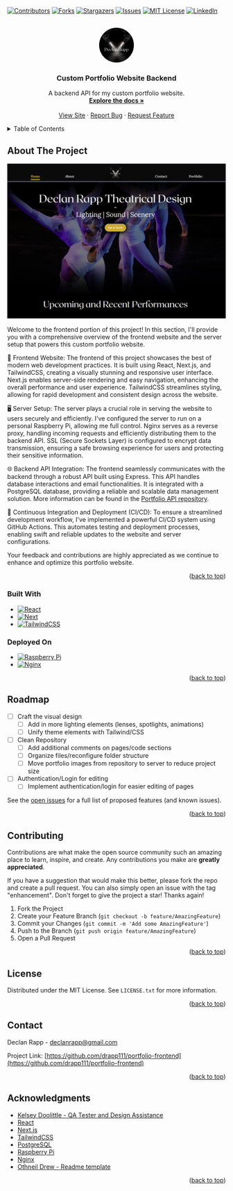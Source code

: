 <!-- Improved compatibility of back to top link: See: https://github.com/othneildrew/Best-README-Template/pull/73 -->
<a name="readme-top"></a>
<!--
*** Thanks for checking out the Best-README-Template. If you have a suggestion
*** that would make this better, please fork the repo and create a pull request
*** or simply open an issue with the tag "enhancement".
*** Don't forget to give the project a star!
*** Thanks again! Now go create something AMAZING! :D
-->



<!-- PROJECT SHIELDS -->
<!--
*** I'm using markdown "reference style" links for readability.
*** Reference links are enclosed in brackets [ ] instead of parentheses ( ).
*** See the bottom of this document for the declaration of the reference variables
*** for contributors-url, forks-url, etc. This is an optional, concise syntax you may use.
*** https://www.markdownguide.org/basic-syntax/#reference-style-links
-->
[![Contributors][contributors-shield]][contributors-url]
[![Forks][forks-shield]][forks-url]
[![Stargazers][stars-shield]][stars-url]
[![Issues][issues-shield]][issues-url]
[![MIT License][license-shield]][license-url]
[![LinkedIn][linkedin-shield]][linkedin-url]



<!-- PROJECT LOGO -->
<br />
<div align="center">
  <a href="https://github.com/drapp111/portfolio-frontend">
    <img src="/public/assets/logo.png" alt="Logo" width="80" height="80">
  </a>

<h3 align="center">Custom Portfolio Website Backend</h3>

  <p align="center">
    A backend API for my custom portfolio website.
    <br />
    <a href="https://github.com/drapp111/portfolio-frontend"><strong>Explore the docs »</strong></a>
    <br />
    <br />
    <a href="https://declanrappdesign.com">View Site</a>
    ·
    <a href="https://github.com/drapp111/portfolio-frontend/issues">Report Bug</a>
    ·
    <a href="https://github.com/drapp111/portfolio-frontend/issues">Request Feature</a>
  </p>
</div>



<!-- TABLE OF CONTENTS -->
<details>
  <summary>Table of Contents</summary>
  <ol>
    <li>
      <a href="#about-the-project">About The Project</a>
      <ul>
        <li><a href="#built-with">Built With</a></li>
        <li><a href="#deployed-on">Deployed On</a></li>
      </ul>
    </li>
    <li><a href="#roadmap">Roadmap</a></li>
    <li><a href="#contributing">Contributing</a></li>
    <li><a href="#license">License</a></li>
    <li><a href="#contact">Contact</a></li>
    <li><a href="#acknowledgments">Acknowledgments</a></li>
  </ol>
</details>



<!-- ABOUT THE PROJECT -->
## About The Project

[![Product Name Screen Shot][product-screenshot]](https://declanrappdesign.com)

Welcome to the frontend portion of this project! In this section, I'll provide you with a comprehensive overview of the frontend website and the server setup that powers this custom portfolio website.

🎨 Frontend Website:
The frontend of this project showcases the best of modern web development practices. It is built using React, Next.js, and TailwindCSS, creating a visually stunning and responsive user interface. Next.js enables server-side rendering and easy navigation, enhancing the overall performance and user experience. TailwindCSS streamlines styling, allowing for rapid development and consistent design across the website.

🖥️ Server Setup:
The server plays a crucial role in serving the website to users securely and efficiently. I've configured the server to run on a personal Raspberry Pi, allowing me full control. Nginx serves as a reverse proxy, handling incoming requests and efficiently distributing them to the backend API. SSL (Secure Sockets Layer) is configured to encrypt data transmission, ensuring a safe browsing experience for users and protecting their sensitive information.

🌐 Backend API Integration:
The frontend seamlessly communicates with the backend through a robust API built using Express. This API handles database interactions and email functionalities. It is integrated with a PostgreSQL database, providing a reliable and scalable data management solution. More information can be found in the [Portfolio API repository](https://github.com/drapp111/portfolio-api).

🔁 Continuous Integration and Deployment (CI/CD):
To ensure a streamlined development workflow, I've implemented a powerful CI/CD system using GitHub Actions. This automates testing and deployment processes, enabling swift and reliable updates to the website and server configurations.

Your feedback and contributions are highly appreciated as we continue to enhance and optimize this portfolio website.

<p align="right">(<a href="#readme-top">back to top</a>)</p>



### Built With

* [![React][React.js]][React-url]
* [![Next][Next.js]][Next-url]
* [![TailwindCSS][Tailwind]][Tailwind-url]

### Deployed On

* [![Raspberry Pi][Pi]][Pi-url]
* [![Nginx][Nginx]][Nginx-url]

<p align="right">(<a href="#readme-top">back to top</a>)</p>

<!-- ROADMAP -->
## Roadmap

- [ ] Craft the visual design
    - [ ] Add in more lighting elements (lenses, spotlights, animations)
    - [ ] Unify theme elements with Tailwind/CSS
- [ ] Clean Repository
    - [ ] Add additional comments on pages/code sections
    - [ ] Organize files/reconfigure folder structure
    - [ ] Move portfolio images from repository to server to reduce project size
- [ ] Authentication/Login for editing
    - [ ] Implement authentication/login for easier editing of pages

See the [open issues](https://github.com/drapp111/portfolio-frontend/issues) for a full list of proposed features (and known issues).

<p align="right">(<a href="#readme-top">back to top</a>)</p>



<!-- CONTRIBUTING -->
## Contributing

Contributions are what make the open source community such an amazing place to learn, inspire, and create. Any contributions you make are **greatly appreciated**.

If you have a suggestion that would make this better, please fork the repo and create a pull request. You can also simply open an issue with the tag "enhancement".
Don't forget to give the project a star! Thanks again!

1. Fork the Project
2. Create your Feature Branch (`git checkout -b feature/AmazingFeature`)
3. Commit your Changes (`git commit -m 'Add some AmazingFeature'`)
4. Push to the Branch (`git push origin feature/AmazingFeature`)
5. Open a Pull Request

<p align="right">(<a href="#readme-top">back to top</a>)</p>



<!-- LICENSE -->
## License

Distributed under the MIT License. See `LICENSE.txt` for more information.

<p align="right">(<a href="#readme-top">back to top</a>)</p>



<!-- CONTACT -->
## Contact

Declan Rapp - declanrapp@gmail.com

Project Link: [https://github.com/drapp111/portfolio-frontend](https://github.com/drapp111/portfolio-frontend)

<p align="right">(<a href="#readme-top">back to top</a>)</p>



<!-- ACKNOWLEDGMENTS -->
## Acknowledgments

* [Kelsey Doolittle - QA Tester and Design Assistance](https://www.linkedin.com/in/kelsey-doolittle)
* [React](https://expressjs.com/)
* [Next.js](https://expressjs.com/)
* [TailwindCSS](https://expressjs.com/)
* [PostgreSQL](https://www.postgresql.org/docs/)
* [Raspberry Pi](https://www.raspberrypi.com/documentation/)
* [Nginx](https://docs.nginx.com/)
* [Othneil Drew - Readme template](https://github.com/othneildrew/Best-README-Template/tree/master)


<p align="right">(<a href="#readme-top">back to top</a>)</p>



<!-- MARKDOWN LINKS & IMAGES -->
<!-- https://www.markdownguide.org/basic-syntax/#reference-style-links -->
[contributors-shield]: https://img.shields.io/github/contributors/drapp111/portfolio-frontend.svg?style=for-the-badge
[contributors-url]: https://github.com/drapp111/portfolio-frontend/graphs/contributors
[forks-shield]: https://img.shields.io/github/forks/drapp111/portfolio-frontend.svg?style=for-the-badge
[forks-url]: https://github.com/drapp111/portfolio-frontend/network/members
[stars-shield]: https://img.shields.io/github/stars/drapp111/portfolio-frontend.svg?style=for-the-badge
[stars-url]: https://github.com/drapp111/portfolio-frontend/stargazers
[issues-shield]: https://img.shields.io/github/issues/drapp111/portfolio-frontend.svg?style=for-the-badge
[issues-url]: https://github.com/drapp111/portfolio-frontend/issues
[license-shield]: https://img.shields.io/github/license/drapp111/portfolio-frontend.svg?style=for-the-badge
[license-url]: https://github.com/drapp111/portfolio-frontend/LICENSE.txt
[linkedin-shield]: https://img.shields.io/badge/-LinkedIn-black.svg?style=for-the-badge&logo=linkedin&colorB=555
[linkedin-url]: https://linkedin.com/in/declanrapp
[product-screenshot]: /public/assets/site-screenshot.png
[Next.js]: https://img.shields.io/badge/next.js-20232A?style=for-the-badge&logo=nextdotjs&logoColor=white
[Next-url]: https://nextjs.org/
[React.js]: https://img.shields.io/badge/React-20232A?style=for-the-badge&logo=react&logoColor=61DAFB
[React-url]: https://reactjs.org/
[Tailwind]: https://img.shields.io/badge/TailwindCSS-20232A?style=for-the-badge&logo=tailwindcss&logoColor=3490dc
[Tailwind-url]: https://tailwindcss.com/
[Postgres]: https://img.shields.io/badge/Postgres-20232A?style=for-the-badge&logo=postgresql&logoColor=61DAFB
[Postgres-url]: https://www.postgresql.org/docs/
[Pi]: https://img.shields.io/badge/Raspberry_Pi-20232A?style=for-the-badge&logo=raspberrypi&logoColor=c7053d
[Pi-url]: https://www.raspberrypi.com/documentation/
[Nginx]: https://img.shields.io/badge/Nginx-20232A?style=for-the-badge&logo=nginx&logoColor=009900
[Nginx-url]: https://docs.nginx.com/
